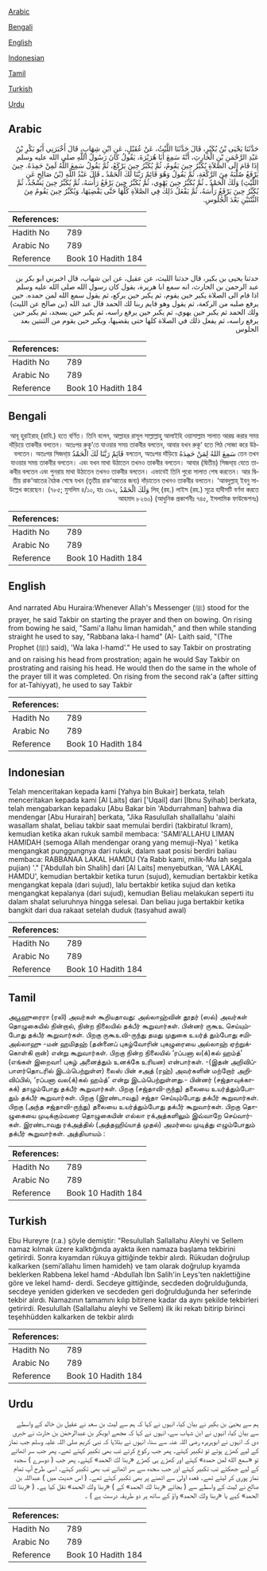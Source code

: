 [Arabic](#arabic)

[Bengali](#bengali)

[English](#english)

[Indonesian](#indonesian)

[Tamil](#tamil)

[Turkish](#turkish)

[Urdu](#urdu)

## Arabic


<div dir="rtl" lang="ar" style={{fontSize:'larger',backgroundColor:'#f8f9fa',padding:20}}>
حَدَّثَنَا يَحْيَى بْنُ بُكَيْرٍ، قَالَ حَدَّثَنَا اللَّيْثُ، عَنْ عُقَيْلٍ، عَنِ ابْنِ شِهَابٍ، قَالَ أَخْبَرَنِي أَبُو بَكْرِ بْنُ عَبْدِ الرَّحْمَنِ بْنِ الْحَارِثِ، أَنَّهُ سَمِعَ أَبَا هُرَيْرَةَ، يَقُولُ كَانَ رَسُولُ اللَّهِ صلى الله عليه وسلم إِذَا قَامَ إِلَى الصَّلاَةِ يُكَبِّرُ حِينَ يَقُومُ، ثُمَّ يُكَبِّرُ حِينَ يَرْكَعُ، ثُمَّ يَقُولُ سَمِعَ اللَّهُ لَمِنْ حَمِدَهُ‏.‏ حِينَ يَرْفَعُ صُلْبَهُ مِنَ الرَّكْعَةِ، ثُمَّ يَقُولُ وَهُوَ قَائِمٌ رَبَّنَا لَكَ الْحَمْدُ ـ قَالَ عَبْدُ اللَّهِ ‏(‏بْنُ صَالِحٍ عَنِ اللَّيْثِ‏)‏ وَلَكَ الْحَمْدُ ـ ثُمَّ يُكَبِّرُ حِينَ يَهْوِي، ثُمَّ يُكَبِّرُ حِينَ يَرْفَعُ رَأْسَهُ، ثُمَّ يُكَبِّرُ حِينَ يَسْجُدُ، ثُمَّ يُكَبِّرُ حِينَ يَرْفَعُ رَأْسَهُ، ثُمَّ يَفْعَلُ ذَلِكَ فِي الصَّلاَةِ كُلِّهَا حَتَّى يَقْضِيَهَا، وَيُكَبِّرُ حِينَ يَقُومُ مِنَ الثِّنْتَيْنِ بَعْدَ الْجُلُوسِ‏.‏
</div>
<div style={{backgroundColor:'#f8f9fa',padding:20, marginBottom: 10}}><table> <thead> <tr> <th>References:</th> <th></th> </tr> </thead> <tbody><tr><td>Hadith No</td><td>789</td></tr><tr><td>Arabic No</td><td>789</td></tr><tr><td>Reference</td><td>Book 10 Hadith 184</td></tr></tbody></table></div>


<div dir="rtl" lang="ar" style={{fontSize:'larger',backgroundColor:'#f8f9fa',padding:20}}>
حدثنا يحيى بن بكير، قال حدثنا الليث، عن عقيل، عن ابن شهاب، قال اخبرني ابو بكر بن عبد الرحمن بن الحارث، انه سمع ابا هريرة، يقول كان رسول الله صلى الله عليه وسلم اذا قام الى الصلاة يكبر حين يقوم، ثم يكبر حين يركع، ثم يقول سمع الله لمن حمده. حين يرفع صلبه من الركعة، ثم يقول وهو قايم ربنا لك الحمد قال عبد الله (بن صالح عن الليث) ولك الحمد ثم يكبر حين يهوي، ثم يكبر حين يرفع راسه، ثم يكبر حين يسجد، ثم يكبر حين يرفع راسه، ثم يفعل ذلك في الصلاة كلها حتى يقضيها، ويكبر حين يقوم من الثنتين بعد الجلوس
</div>
<div style={{backgroundColor:'#f8f9fa',padding:20, marginBottom: 10}}><table> <thead> <tr> <th>References:</th> <th></th> </tr> </thead> <tbody><tr><td>Hadith No</td><td>789</td></tr><tr><td>Arabic No</td><td>789</td></tr><tr><td>Reference</td><td>Book 10 Hadith 184</td></tr></tbody></table></div>

## Bengali


<div dir="rtl" lang="bn" style={{fontSize:'larger',backgroundColor:'#f8f9fa',padding:20}}>
আবূ হুরাইরাহ্ (রাযি.) হতে বর্ণিত। তিনি বলেন, আল্লাহর রাসূল সাল্লাল্লাহু আলাইহি ওয়াসাল্লাম সালাত আরম্ভ করার সময় দাঁড়িয়ে তাকবীর বলতেন। অতঃপর রুকূ‘তে যাওয়ার সময় তাকবীর বলতেন, আবার যখন রুকূ‘ হতে পিঠ সোজা করে উঠতেন তখন سَمِعَ اللهُ لِمَنْ حَمِدَهُ বলতেন, অতঃপর দাঁড়িয়ে قَائِمٌ رَبَّنَا لَكَ الْحَمْدُ বলতেন। অতঃপর সিজদা্য় যাওয়ার সময় তাকবীর বলতেন। এবং যখন মাথা উঠাতেন তখনও তাকবীর বলতেন। আবার (দ্বিতীয়) সিজদা্য় যেতে তাকবীর বলতেন এবং পুনরায় মাথা উঠাতেন তখনও তাকবীর বলতেন। এভাবেই তিনি পুরো সালাত শেষ করতেন। আর দ্বিতীয় রাক‘আতের বৈঠক শেষে যখন (তৃতীয় রাক‘আতের জন্য) দাঁড়াতেন তখনও তাকবীর বলতেন। ‘আবদুল্লাহ্ ইবনু সালিহ্ (রহ.) লাইস (রহ.) সূত্রে হাদীসটি বর্ণনা করতে وَلَكَ الْحَمْدُ উল্লেখ করেছেন। (৭৮৫; মুসলিম ৪/১০, হাঃ ৩৯২, আহমাদ ৮২৬০) (আধুনিক প্রকাশনীঃ ৭৪৫, ইসলামিক ফাউন্ডেশনঃ)
</div>
<div style={{backgroundColor:'#f8f9fa',padding:20, marginBottom: 10}}><table> <thead> <tr> <th>References:</th> <th></th> </tr> </thead> <tbody><tr><td>Hadith No</td><td>789</td></tr><tr><td>Arabic No</td><td>789</td></tr><tr><td>Reference</td><td>Book 10 Hadith 184</td></tr></tbody></table></div>

## English


<div dir="ltr" lang="en" style={{fontSize:'larger',backgroundColor:'#f8f9fa',padding:20}}>
And narrated Abu Huraira:Whenever Allah's Messenger (ﷺ) stood for the prayer, he said Takbir on starting the prayer and then on bowing. On rising from bowing he said, "Sami'a llahu liman hamidah," and then while standing straight he used to say, "Rabbana laka-l hamd" (Al- Laith said, "(The Prophet (ﷺ) said), 'Wa laka l-hamd'." He used to say Takbir on prostrating and on raising his head from prostration; again he would Say Takbir on prostrating and raising his head. He would then do the same in the whole of the prayer till it was completed. On rising from the second rak'a (after sitting for at-Tahiyyat), he used to say Takbir
</div>
<div style={{backgroundColor:'#f8f9fa',padding:20, marginBottom: 10}}><table> <thead> <tr> <th>References:</th> <th></th> </tr> </thead> <tbody><tr><td>Hadith No</td><td>789</td></tr><tr><td>Arabic No</td><td>789</td></tr><tr><td>Reference</td><td>Book 10 Hadith 184</td></tr></tbody></table></div>

## Indonesian


<div dir="ltr" lang="id" style={{fontSize:'larger',backgroundColor:'#f8f9fa',padding:20}}>
Telah menceritakan kepada kami [Yahya bin Bukair] berkata, telah menceritakan kepada kami [Al Laits] dari ['Uqail] dari [Ibnu Syihab] berkata, telah mengabarkan kepadaku [Abu Bakar bin 'Abdurrahman] bahwa dia mendengar [Abu Hurairah] berkata, "Jika Rasulullah shallallahu 'alaihi wasallam shalat, beliau takbir saat memulai berdiri (takbiratul Ikram), kemudian ketika akan rukuk sambil membaca: 'SAMI'ALLAHU LIMAN HAMIDAH (semoga Allah mendengar orang yang memuji-Nya) ' ketika mengangkat punggungnya dari rukuk, dalam saat posisi berdiri baliau membaca: RABBANAA LAKAL HAMDU (Ya Rabb kami, milik-Mu lah segala pujian) '." ['Abdullah bin Shalih] dari [Al Laits] menyebutkan, 'WA LAKAL HAMDU', kemudian bertakbir ketika turun (sujud), kemudian bertakbir ketika mengangkat kepala (dari sujud), lalu bertakbir ketika sujud dan ketika mengangkat kepalanya (dari sujud), kemudian Beliau melakukan seperti itu dalam shalat seluruhnya hingga selesai. Dan beliau juga bertakbir ketika bangkit dari dua rakaat setelah duduk (tasyahud awal)
</div>
<div style={{backgroundColor:'#f8f9fa',padding:20, marginBottom: 10}}><table> <thead> <tr> <th>References:</th> <th></th> </tr> </thead> <tbody><tr><td>Hadith No</td><td>789</td></tr><tr><td>Arabic No</td><td>789</td></tr><tr><td>Reference</td><td>Book 10 Hadith 184</td></tr></tbody></table></div>

## Tamil


<div dir="ltr" lang="ta" style={{fontSize:'larger',backgroundColor:'#f8f9fa',padding:20}}>
அபூஹுரைரா (ரலி) அவர்கள் கூறியதாவது: அல்லாஹ்வின் தூதர் (ஸல்) அவர்கள் தொழுகையில் நின்றால், நின்ற நிலையில் தக்பீர் கூறுவார்கள். பின்னர் ருகூஉ செய்யும்போது தக்பீர் கூறுவார்கள். பிறகு ருகூஉவி-ருந்து தமது முதுகை உயர்த் தும்போது சமிஅல்லாஹு -மன் ஹமிதஹ் (தன்னைப் புகழ்வோரின் புகழுரையை அல்லாஹ் ஏற்றுக்கொள்கி றான்) என்று கூறுவார்கள். பிறகு நின்ற நிலையில் ‘ரப்பனா ல(க்)கல் ஹம்த்’ (எங்கள் இறைவா! புகழ் அனைத்தும் உனக்கே உரியன) என்பார்கள். -(இதன் அறிவிப்பாளர்தொடரில் இடம்பெற்றுள்ள) லைஸ் பின் சஅத் (ரஹ்) அவர்களின் மற்றோர் அறிவிப்பில், ‘ரப்பனா வல(க்)கல் ஹம்த்’ என்று இடம்பெற்றுள்ளது.- பின்னர் (சஜ்தாவுக்காகக்) தாழும்போது தக்பீர் கூறுவார்கள். பிறகு (சஜ்தாவி-ருந்து) தலையை உயர்த்தும்போதும் தக்பீர் கூறுவார்கள். பிறகு (இரண்டாவது) சஜ்தா செய்யும்போது தக்பீர் கூறுவார்கள். பிறகு (அந்த சஜ்தாவி-ருந்து) தலையை உயர்த்தும்போது தக்பீர் கூறுவார்கள். பிறகு தொழுகையை முடிக்கும்வரை தொழுகையின் எல்லா ரக்அத்களிலும் இவ்வாறே செய்வார்கள். இரண்டாவது ரக்அத்தில் (அத்தஹிய்யாத் முதல்) அமர்வை முடித்து எழும்போதும் தக்பீர் கூறுவார்கள். அத்தியாயம் :
</div>
<div style={{backgroundColor:'#f8f9fa',padding:20, marginBottom: 10}}><table> <thead> <tr> <th>References:</th> <th></th> </tr> </thead> <tbody><tr><td>Hadith No</td><td>789</td></tr><tr><td>Arabic No</td><td>789</td></tr><tr><td>Reference</td><td>Book 10 Hadith 184</td></tr></tbody></table></div>

## Turkish


<div dir="ltr" lang="tr" style={{fontSize:'larger',backgroundColor:'#f8f9fa',padding:20}}>
Ebu Hureyre (r.a.) şöyle demiştir: "Resulullah Sallallahu Aleyhi ve Sellem namaz kılmak üzere kalktığında ayakta iken namaza başlama tekbirini getirirdi. Sonra kıyamdan rükuya gittiğinde tekbir alırdı. Rükudan doğrulup kalkarken (semi’allahu limen hamideh) ve tam olarak doğrulup kıyamda beklerken Rabbena lekel hamd -Abdullah İbn Salih'in Leys'ten naklettiğine göre ve lekel hamd- derdi. Secdeye gittiğinde, secdeden doğrulduğunda, secdeye yeniden giderken ve secdeden geri doğrulduğunda her seferinde tekbir alırdı. Namazının tamamını kılıp bitirene kadar da aynı şekilde tekbirleri getirirdi. Resulullah (Sallallahu aleyhi ve Sellem) ilk iki rekatı bitirip birinci teşehhüdden kalkarken de tekbir alırdı
</div>
<div style={{backgroundColor:'#f8f9fa',padding:20, marginBottom: 10}}><table> <thead> <tr> <th>References:</th> <th></th> </tr> </thead> <tbody><tr><td>Hadith No</td><td>789</td></tr><tr><td>Arabic No</td><td>789</td></tr><tr><td>Reference</td><td>Book 10 Hadith 184</td></tr></tbody></table></div>

## Urdu


<div dir="rtl" lang="ur" style={{fontSize:'larger',backgroundColor:'#f8f9fa',padding:20}}>
ہم سے یحییٰ بن بکیر نے بیان کیا، انہوں نے کہا کہ ہم سے لیث بن سعد نے عقیل بن خالد کے واسطے سے بیان کیا، انہوں نے ابن شہاب سے، انہوں نے کہا کہ مجھے ابوبکر بن عبدالرحمٰن بن حارث نے خبری دی کہ انہوں نے ابوہریرہ رضی اللہ عنہ سے سنا، انہوں نے بتلایا کہ نبی کریم صلی اللہ علیہ وسلم جب نماز کے لیے کھڑے ہوتے تو تکبیر کہتے۔ پھر جب رکوع کرتے تب بھی تکبیر کہتے تھے۔ پھر جب سر اٹھاتے تو «سمع الله لمن حمده‏» کہتے اور کھڑے ہی کھڑے «ربنا لك الحمد‏» کہتے۔ پھر جب ( دوسرے ) سجدہ کے لیے جھکتے تب تکبیر کہتے اور جب سجدہ سے سر اٹھاتے تب بھی تکبیر کہتے۔ اسی طرح آپ تمام نماز پوری کر لیتے تھے۔ قعدہ اولیٰ سے اٹھنے پر بھی تکبیر کہتے تھے۔ ( اس حدیث میں ) عبداللہ بن صالح نے لیث کے واسطے سے ( بجائے «ربنا لك الحمد‏» کے ) «ربنا ولك الحمد‏» نقل کیا ہے۔ ( «ربنا لك الحمد‏» کہے یا «ربنا ولك الحمد‏» واؤ کے ساتھ ہر دو طریقہ درست ہے ) ۔
</div>
<div style={{backgroundColor:'#f8f9fa',padding:20, marginBottom: 10}}><table> <thead> <tr> <th>References:</th> <th></th> </tr> </thead> <tbody><tr><td>Hadith No</td><td>789</td></tr><tr><td>Arabic No</td><td>789</td></tr><tr><td>Reference</td><td>Book 10 Hadith 184</td></tr></tbody></table></div>